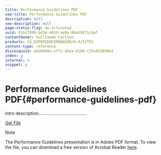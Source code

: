 ```yaml
---
title: Performance Guidelines PDF
seo-title: Performance Guidelines PDF
description: null
seo-description: null
page-status-flag: de-activated
uuid: 01b27990-bd3e-4029-ae9a-8bab9871c4af
contentOwner: Guillaume Carlino
products: SG_EXPERIENCEMANAGER/6.4/SITES
content-type: reference
discoiquuid: eb2b699a-ef7c-45ea-8168-c35a433890e4
index: y
internal: n
snippet: y
---
```


# Performance Guidelines PDF{#performance-guidelines-pdf}

Intro description.......................................

[Get File](assets/aem_6_2_performanceguidelines.pdf)

>[!NOTE]
>
>The Performance Guidelines presentation is in Adobe PDF format. To view the file, you can download a free version of Acrobat Reader [here](https://get.adobe.com/reader/).

